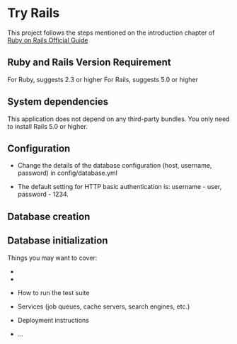 # Try Rails

This project follows the steps mentioned on the introduction chapter of [Ruby on Rails Official Guide](http://guides.rubyonrails.org/getting_started.html)

## Ruby and Rails Version Requirement

For Ruby, suggests 2.3 or higher
For Rails, suggests 5.0 or higher

## System dependencies

This application does not depend on any third-party bundles. You only need to install Rails 5.0 or higher.

## Configuration

- Change the details of the database configuration (host, username, password) in config/database.yml

- The default setting for HTTP basic authentication is: username - user, password - 1234.

## Database creation

## Database initialization

Things you may want to cover:

* 

* 

* How to run the test suite

* Services (job queues, cache servers, search engines, etc.)

* Deployment instructions

* ...